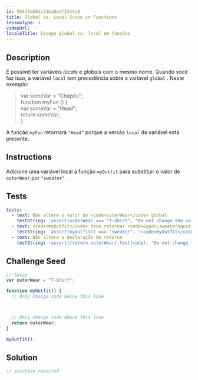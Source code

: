 ```yaml
---
id: 56533eb9ac21ba0edf2244c0
title: Global vs. Local Scope in Functions
lessonType: 1
videoUrl: ''
localeTitle: Escopo global vs. local em funções
---
```


## Description
<section id="description"> É possível ter variáveis <dfn>locais</dfn> e <dfn>globais</dfn> com o mesmo nome. Quando você faz isso, a variável <code>local</code> tem precedência sobre a variável <code>global</code> . Neste exemplo: <blockquote> var someVar = &quot;Chapéu&quot;; <br> function myFun () { <br> var someVar = &quot;Head&quot;; <br> return someVar; <br> } </blockquote> A função <code>myFun</code> retornará <code>&quot;Head&quot;</code> porque a versão <code>local</code> da variável está presente. </section>

## Instructions
<section id="instructions"> Adicione uma variável local à função <code>myOutfit</code> para substituir o valor de <code>outerWear</code> por <code>&quot;sweater&quot;</code> . </section>

## Tests
<section id='tests'>

```yml
tests:
  - text: Não altere o valor do <code>outerWear</code> global
    testString: 'assert(outerWear === "T-Shirt", "Do not change the value of the global <code>outerWear</code>");'
  - text: <code>myOutfit</code> deve retornar <code>&quot;sweater&quot;</code>
    testString: 'assert(myOutfit() === "sweater", "<code>myOutfit</code> should return <code>"sweater"</code>");'
  - text: Não altere a declaração de retorno
    testString: 'assert(/return outerWear/.test(code), "Do not change the return statement");'

```

</section>

## Challenge Seed
<section id='challengeSeed'>

<div id='js-seed'>

```js
// Setup
var outerWear = "T-Shirt";

function myOutfit() {
  // Only change code below this line



  // Only change code above this line
  return outerWear;
}

myOutfit();

```

</div>



</section>

## Solution
<section id='solution'>

```js
// solution required
```
</section>
